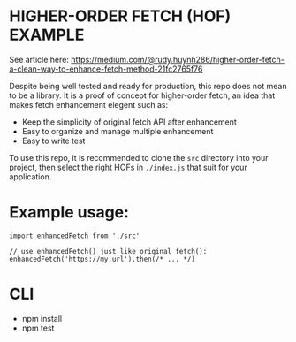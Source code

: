 # HIGHER-ORDER FETCH (HOF) EXAMPLE

See article here: https://medium.com/@rudy.huynh286/higher-order-fetch-a-clean-way-to-enhance-fetch-method-21fc2765f76

Despite being well tested and ready for production, this repo does not mean to be a library. It is a proof of concept for higher-order fetch, an idea that makes fetch enhancement elegent such as:
* Keep the simplicity of original fetch API after enhancement
* Easy to organize and manage multiple enhancement
* Easy to write test

To use this repo, it is recommended to clone the `src` directory into your project, then select the right HOFs in `./index.js` that suit for your application.

# Example usage:
```
import enhancedFetch from './src'

// use enhancedFetch() just like original fetch():
enhancedFetch('https://my.url').then(/* ... */)
```

# CLI
* npm install
* npm test


